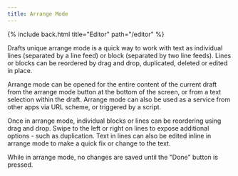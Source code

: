 ```yaml
---
title: Arrange Mode
---
```


{% include back.html title="Editor" path="/editor" %}

Drafts unique arrange mode is a quick way to work with text as individual lines (separated by a line feed) or block (separated by two line feeds). Lines or blocks can be reordered by drag and drop, duplicated, deleted or edited in place.

Arrange mode can be opened for the entire content of the current draft from the arrange mode button at the bottom of the screen, or from a text selection within the draft. Arrange mode can also be used as a service from other apps via URL scheme, or triggered by a script.

Once in arrange mode, individual blocks or lines can be reordering using drag and drop. Swipe to the left or right on lines to expose additional options - such as duplication. Text in lines can also be edited inline in arrange mode to make a quick fix or change to the text.

While in arrange mode, no changes are saved until the "Done" button is pressed.

